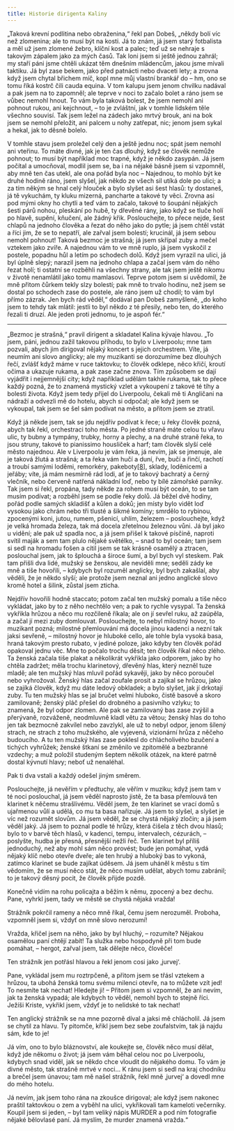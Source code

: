 ```yaml
---
title: Historie dirigenta Kaliny
---
```


„Taková krevní podlitina nebo obraženina,“ řekl pan Dobeš, „někdy bolí víc než zlomenina; ale to musí být na kosti. Já to znám, já jsem starý fotbalista a měl už jsem zlomené žebro, klíční kost a palec; teď už se nehraje s takovým zápalem jako za mých časů. Tak loni jsem si ještě jednou zahrál; my staří páni jsme chtěli ukázat těm dnešním mládencům, jakou jsme mívali taktiku. Já byl zase bekem, jako před patnácti nebo dvaceti lety; a zrovna když jsem chytal břichem míč, kopl mne můj vlastní brankář do – hm, ono se tomu říká kostrč čili cauda equina. V tom kalupu jsem jenom chvilku nadával a pak jsem na to zapomněl; ale teprve v noci to začalo bolet a ráno jsem se vůbec nemohl hnout. To vám byla taková bolest, že jsem nemohl ani pohnout rukou, ani kejchnout, – to je zvláštní, jak v tomhle lidském těle všechno souvisí. Tak jsem ležel na zádech jako mrtvý brouk, ani na bok jsem se nemohl přeložit, ani palcem u nohy zatřepat, nic; jenom jsem sykal a hekal, jak to děsně bolelo.

V tomhle stavu jsem proležel celý den a ještě jednu noc; spát jsem nemohl ani vteřinu. To máte divné, jak je ten čas dlouhý, když se člověk nemůže pohnout; to musí být například moc trapné, když je někdo zasypán. Já jsem počítal a umocňoval, modlil jsem se, ba i na nějaké básně jsem si vzpomněl, aby mně ten čas utekl, ale ona pořád byla noc – Najednou, to mohlo být ke druhé hodině ráno, jsem slyšel, jak někdo ze všech sil utíká dole po ulici; a za tím někým se hnal celý hlouček a bylo slyšet asi šest hlasů: ty dostaneš, já tě vykuchám, ty kluku mizerná, pancharte a takové ty věci. Zrovna asi pod mými okny ho chytli a teď vám to začalo, takové to šoupání nějakých šesti párů nohou, pleskání po hubě, ty dřevěné rány, jako když se tluče holí po hlavě, supění, kňučení, ale žádný křik. Poslouchejte, to přece nejde, šest chlapů na jednoho člověka a řezat do něho jako do pytle; já jsem chtěl vstát a říci jim, že se to nepatří, ale zařval jsem bolestí; krucinál, já jsem sebou nemohl pohnout! Taková bezmoc je strašná; já jsem skřípal zuby a mečel vztekem jako zvíře. A najednou vám to ve mně ruplo, já jsem vyskočil z postele, popadnu hůl a letím po schodech dolů. Když jsem vyrazil na ulici, já byl úplně slepý; narazil jsem na jednoho chlapa a začal jsem vám do něho řezat holí; ti ostatní se rozběhli na všechny strany, ale tak jsem ještě nikomu v životě nenamlátil jako tomu mamlasovi. Teprve potom jsem si uvědomil, že mně přitom čůrkem tekly slzy bolestí; pak mně to trvalo hodinu, než jsem se dostal po schodech zase do postele, ale ráno jsem už chodil; to vám byl přímo zázrak. Jen bych rád věděl,“ dodával pan Dobeš zamyšleně, „do koho jsem to tehdy tak mlátil: jestli to byl někdo z té přesily, nebo ten, do kterého řezali ti druzí. Ale jeden proti jednomu, to je aspoň fér.“

* * *

„Bezmoc je strašná,“ pravil dirigent a skladatel Kalina kývaje hlavou. „To jsem, páni, jednou zažil takovou příhodu, to bylo v Liverpoolu; mne tam pozvali, abych jim dirigoval nějaký koncert s jejich orchestrem. Víte, já neumím ani slovo anglicky; ale my muzikanti se dorozumíme bez dlouhých řečí, zvlášť když máme v ruce taktovku; to člověk odklepe, něco křičí, kroutí očima a ukazuje rukama, a pak zase začne znova. Tím způsobem se dají vyjádřit i nejjemnější city; když například udělám takhle rukama, tak to přece každý pozná, že to znamená mystický vzlet a vykoupení z takové té tíhy a bolesti života. Když jsem tedy přijel do Liverpoolu, čekali mě ti Angličani na nádraží a odvezli mě do hotelu, abych si odpočal; ale když jsem se vykoupal, tak jsem se šel sám podívat na město, a přitom jsem se ztratil.

Když já někde jsem, tak se jdu nejdřív podívat k řece; u řeky člověk pozná, abych tak řekl, orchestraci toho města. Po jedné straně máte celou tu vřavu ulic, ty bubny a tympány, trubky, horny a plechy, a na druhé straně řeka, to jsou struny, takové to pianissimo housliček a harf; tam člověk slyší celé město najednou. Ale v Liverpoolu je vám řeka, já nevím, jak se jmenuje, ale je taková žlutá a strašná; a ta řeka vám hučí a duní, řve, bučí a řinčí, rachotí a troubí samými loděmi, remorkéry, pakeboty[\[8\]](./resources/undefined), sklady, loděnicemi a jeřáby; víte, já mám nesmírně rád lodi, ať je to takový bachratý a černý vlečník, nebo červeně natřená nákladní loď, nebo ty bílé zámořské parníky. Tak jsem si řekl, propána, tady někde za rohem musí být oceán, to se tam musím podívat; a rozběhl jsem se podle řeky dolů. Já běžel dvě hodiny, pořád podle samých skladišť a kůlen a doků; jen místy bylo vidět loď vysokou jako chrám nebo tři tlusté a šikmé komíny; smrdělo to rybinou, zpocenými koni, jutou, rumem, pšenicí, uhlím, železem – poslouchejte, když je velká hromada železa, tak má docela zřetelnou železnou vůni. Já byl jako u vidění; ale pak už spadla noc, a já jsem přišel k takové písčině, naproti svítil maják a sem tam plulo nějaké světélko, – snad to byl oceán; tam jsem si sedl na hromadu fošen a cítil jsem se tak krásně osamělý a ztracen, poslouchal jsem, jak to šplouchá a široce šumí, a byl bych vyl steskem. Pak tam přišli dva lidé, mužský se ženskou, ale neviděli mne; seděli zády ke mně a tiše hovořili, – kdybych byl rozuměl anglicky, byl bych zakašlal, aby věděli, že je někdo slyší; ale protože jsem neznal ani jedno anglické slovo kromě hotel a šilink, zůstal jsem zticha.

Nejdřív hovořili hodně staccato; potom začal ten mužský pomalu a tiše něco vykládat, jako by to z něho nechtělo ven; a pak to rychle vysypal. Ta ženská vykřikla hrůzou a něco mu rozčileně říkala; ale on jí sevřel ruku, až zaúpěla, a začal jí mezi zuby domlouvat. Poslouchejte, to nebyl milostný hovor, to muzikant pozná; milostné přemlouvání má docela jinou kadenci a nezní tak jaksi sevřeně, – milostný hovor je hluboké cello, ale tohle byla vysoká basa, hraná takovým presto rubato, v jediné poloze, jako kdyby ten člověk pořád opakoval jednu věc. Mne to počalo trochu děsit; ten člověk říkal něco zlého. Ta ženská začala tiše plakat a několikrát vykřikla jako odporem, jako by ho chtěla zadržet; měla trochu klarinetový, dřevěný hlas, který nezněl tuze mladě; ale ten mužský hlas mluvil pořád sykavěji, jako by něco poroučel nebo vyhrožoval. Ženský hlas začal zoufale prosit a zajíkal se hrůzou, jako se zajíká člověk, když mu dáte ledový obkladek; a bylo slyšet, jak jí drkotají zuby. Tu ten mužský hlas se jal bručet velmi hluboko, čistě basově a skoro zamilovaně; ženský pláč přešel do drobného a pasivního vzlyku; to znamená, že byl odpor zlomen. Ale pak se zamilovaný bas zase zvýšil a přerývaně, rozváženě, neodmluvně kladl větu za větou; ženský hlas do toho jen tak bezmocně zakvílel nebo zavzlykl, ale už to nebyl odpor, jenom šílený strach, ne strach z toho mužského, ale vyjevená, vizionární hrůza z něčeho budoucího. A tu ten mužský hlas zase poklesl do chlácholivého bzučení a tichých vyhrůžek; ženské štkaní se změnilo ve zpitomělé a bezbranné vzdechy; a muž položil studeným šeptem několik otázek, na které patrně dostal kývnutí hlavy; neboť už nenaléhal.

Pak ti dva vstali a každý odešel jiným směrem.

Poslouchejte, já nevěřím v předtuchy, ale věřím v muziku; když jsem tam v té noci poslouchal, já jsem věděl naprosto jistě, že ta basa přemlouvá ten klarinet k něčemu strašlivému. Věděl jsem, že ten klarinet se vrací domů s ujařmenou vůlí a udělá, co mu ta basa nařizuje. Já jsem to slyšel, a slyšet je víc než rozumět slovům. Já jsem věděl, že se chystá nějaký zločin; a já jsem věděl jaký. Já jsem to poznal podle té hrůzy, která čišela z těch dvou hlasů; bylo to v barvě těch hlasů, v kadenci, tempu, intervalech, cézurách, – poslyšte, hudba je přesná, přesnější nežli řeč. Ten klarinet byl příliš jednoduchý, než aby mohl sám něco provést; bude jen pomáhat, vydá nějaký klíč nebo otevře dveře; ale ten hrubý a hluboký bas to vykoná, zatímco klarinet se bude zajíkat úděsem. Já jsem uháněl k městu s tím vědomím, že se musí něco stát, že něco musím udělat, abych tomu zabránil; to je takový děsný pocit, že člověk přijde pozdě.

Konečně vidím na rohu policajta a běžím k němu, zpocený a bez dechu. Pane, vyhrkl jsem, tady ve městě se chystá nějaká vražda!

Strážník pokrčil rameny a něco mně říkal, čemu jsem nerozuměl. Proboha, vzpomněl jsem si, vždyť on mně slovo nerozumí!

Vražda, křičel jsem na něho, jako by byl hluchý, – rozumíte? Nějakou osamělou paní chtějí zabít! Ta služka nebo hospodyně při tom bude pomáhat, – hergot, zařval jsem, tak dělejte něco, člověče!

Ten strážník jen potřásl hlavou a řekl jenom cosi jako ‚jurvej‘.

Pane, vykládal jsem mu roztrpčeně, a přitom jsem se třásl vztekem a hrůzou, ta ubohá ženská tomu svému milenci otevře, na to můžete vzít jed! To nesmíte tak nechat! Hledejte ji! – Přitom jsem si vzpomněl, že ani nevím, jak ta ženská vypadá; ale kdybych to věděl, nemohl bych to stejně říci. Ježíši Kriste, vykřikl jsem, vždyť je to nelidské to tak nechat!

Ten anglický strážník se na mne pozorně díval a jaksi mě chlácholil. Já jsem se chytil za hlavu. Ty pitomče, křikl jsem bez sebe zoufalstvím, tak já najdu sám, kde to je!

Já vím, ono to bylo bláznovství, ale koukejte se, člověk něco musí dělat, když jde někomu o život; já jsem vám běhal celou noc po Liverpoolu, kdybych snad viděl, jak se někdo chce vloudit do nějakého domu. To vám je divné město, tak strašně mrtvé v noci… K ránu jsem si sedl na kraj chodníku a brečel jsem únavou; tam mě našel strážník, řekl mně ‚jurvej‘ a dovedl mne do mého hotelu.

Já nevím, jak jsem toho rána na zkoušce dirigoval; ale když jsem nakonec praštil taktovkou o zem a vyběhl na ulici, vykřikovali tam kameloti večerníky. Koupil jsem si jeden, – byl tam veliký nápis MURDER a pod ním fotografie nějaké bělovlasé paní. Já myslím, že murder znamená vražda.“
